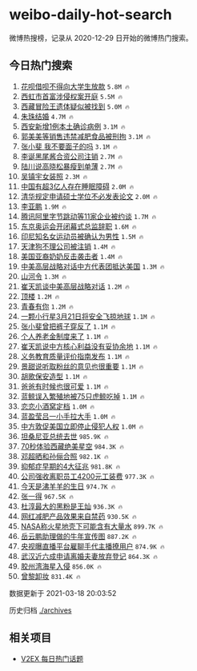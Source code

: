 # weibo-daily-hot-search

微博热搜榜，记录从 2020-12-29 日开始的微博热门搜索。

## 今日热门搜索

<!-- BEGIN -->

1. [花呗借呗不得向大学生放款](https://s.weibo.com/weibo?q=%23%E8%8A%B1%E5%91%97%E5%80%9F%E5%91%97%E4%B8%8D%E5%BE%97%E5%90%91%E5%A4%A7%E5%AD%A6%E7%94%9F%E6%94%BE%E6%AC%BE%23&Refer=top) `5.8M 🔥`
1. [西虹市首富涉侵权案开庭](https://s.weibo.com/weibo?q=%23%E8%A5%BF%E8%99%B9%E5%B8%82%E9%A6%96%E5%AF%8C%E6%B6%89%E4%BE%B5%E6%9D%83%E6%A1%88%E5%BC%80%E5%BA%AD%23&Refer=top) `5.5M 🔥`
1. [西藏冒险王遗体疑似被找到](https://s.weibo.com/weibo?q=%23%E8%A5%BF%E8%97%8F%E5%86%92%E9%99%A9%E7%8E%8B%E9%81%97%E4%BD%93%E7%96%91%E4%BC%BC%E8%A2%AB%E6%89%BE%E5%88%B0%23&Refer=top) `5.0M 🔥`
1. [朱珠结婚](https://s.weibo.com/weibo?q=%23%E6%9C%B1%E7%8F%A0%E7%BB%93%E5%A9%9A%23&Refer=top) `4.7M 🔥`
1. [西安新增1例本土确诊病例](https://s.weibo.com/weibo?q=%23%E8%A5%BF%E5%AE%89%E6%96%B0%E5%A2%9E1%E4%BE%8B%E6%9C%AC%E5%9C%9F%E7%A1%AE%E8%AF%8A%E7%97%85%E4%BE%8B%23&Refer=top) `3.1M 🔥`
1. [郭美美等销售违禁减肥食品被刑拘](https://s.weibo.com/weibo?q=%23%E9%83%AD%E7%BE%8E%E7%BE%8E%E7%AD%89%E9%94%80%E5%94%AE%E8%BF%9D%E7%A6%81%E5%87%8F%E8%82%A5%E9%A3%9F%E5%93%81%E8%A2%AB%E5%88%91%E6%8B%98%23&Refer=top) `3.1M 🔥`
1. [张小斐 我不要面子的吗](https://s.weibo.com/weibo?q=%E5%BC%A0%E5%B0%8F%E6%96%90%20%E6%88%91%E4%B8%8D%E8%A6%81%E9%9D%A2%E5%AD%90%E7%9A%84%E5%90%97&Refer=top) `3.1M 🔥`
1. [李诞黑尾酱合资公司注销](https://s.weibo.com/weibo?q=%E6%9D%8E%E8%AF%9E%E9%BB%91%E5%B0%BE%E9%85%B1%E5%90%88%E8%B5%84%E5%85%AC%E5%8F%B8%E6%B3%A8%E9%94%80&Refer=top) `2.7M 🔥`
1. [陆川说高晓松暴瘦到单薄](https://s.weibo.com/weibo?q=%E9%99%86%E5%B7%9D%E8%AF%B4%E9%AB%98%E6%99%93%E6%9D%BE%E6%9A%B4%E7%98%A6%E5%88%B0%E5%8D%95%E8%96%84&Refer=top) `2.7M 🔥`
1. [吴镇宇女装照](https://s.weibo.com/weibo?q=%23%E5%90%B4%E9%95%87%E5%AE%87%E5%A5%B3%E8%A3%85%E7%85%A7%23&Refer=top) `2.3M 🔥`
1. [中国有超3亿人存在睡眠障碍](https://s.weibo.com/weibo?q=%23%E4%B8%AD%E5%9B%BD%E6%9C%89%E8%B6%853%E4%BA%BF%E4%BA%BA%E5%AD%98%E5%9C%A8%E7%9D%A1%E7%9C%A0%E9%9A%9C%E7%A2%8D%23&Refer=top) `2.0M 🔥`
1. [清华规定申请硕士学位不必发表论文](https://s.weibo.com/weibo?q=%23%E6%B8%85%E5%8D%8E%E8%A7%84%E5%AE%9A%E7%94%B3%E8%AF%B7%E7%A1%95%E5%A3%AB%E5%AD%A6%E4%BD%8D%E4%B8%8D%E5%BF%85%E5%8F%91%E8%A1%A8%E8%AE%BA%E6%96%87%23&Refer=top) `2.0M 🔥`
1. [李亚鹏](https://s.weibo.com/weibo?q=%E6%9D%8E%E4%BA%9A%E9%B9%8F&Refer=top) `1.9M 🔥`
1. [腾讯阿里字节跳动等11家企业被约谈](https://s.weibo.com/weibo?q=%23%E8%85%BE%E8%AE%AF%E9%98%BF%E9%87%8C%E5%AD%97%E8%8A%82%E8%B7%B3%E5%8A%A8%E7%AD%8911%E5%AE%B6%E4%BC%81%E4%B8%9A%E8%A2%AB%E7%BA%A6%E8%B0%88%23&Refer=top) `1.7M 🔥`
1. [东京奥运会开闭幕式总监辞职](https://s.weibo.com/weibo?q=%E4%B8%9C%E4%BA%AC%E5%A5%A5%E8%BF%90%E4%BC%9A%E5%BC%80%E9%97%AD%E5%B9%95%E5%BC%8F%E6%80%BB%E7%9B%91%E8%BE%9E%E8%81%8C&Refer=top) `1.6M 🔥`
1. [印尼知名女运动员被确认为男性](https://s.weibo.com/weibo?q=%E5%8D%B0%E5%B0%BC%E7%9F%A5%E5%90%8D%E5%A5%B3%E8%BF%90%E5%8A%A8%E5%91%98%E8%A2%AB%E7%A1%AE%E8%AE%A4%E4%B8%BA%E7%94%B7%E6%80%A7&Refer=top) `1.5M 🔥`
1. [天津狗不理公司被注销](https://s.weibo.com/weibo?q=%23%E5%A4%A9%E6%B4%A5%E7%8B%97%E4%B8%8D%E7%90%86%E5%85%AC%E5%8F%B8%E8%A2%AB%E6%B3%A8%E9%94%80%23&Refer=top) `1.4M 🔥`
1. [美国亚裔奶奶反击袭击者](https://s.weibo.com/weibo?q=%23%E7%BE%8E%E5%9B%BD%E4%BA%9A%E8%A3%94%E5%A5%B6%E5%A5%B6%E5%8F%8D%E5%87%BB%E8%A2%AD%E5%87%BB%E8%80%85%23&Refer=top) `1.4M 🔥`
1. [中美高层战略对话中方代表团抵达美国](https://s.weibo.com/weibo?q=%23%E4%B8%AD%E7%BE%8E%E9%AB%98%E5%B1%82%E6%88%98%E7%95%A5%E5%AF%B9%E8%AF%9D%E4%B8%AD%E6%96%B9%E4%BB%A3%E8%A1%A8%E5%9B%A2%E6%8A%B5%E8%BE%BE%E7%BE%8E%E5%9B%BD%23&Refer=top) `1.3M 🔥`
1. [山河令](https://s.weibo.com/weibo?q=%E5%B1%B1%E6%B2%B3%E4%BB%A4&Refer=top) `1.3M 🔥`
1. [崔天凯谈中美高层战略对话](https://s.weibo.com/weibo?q=%E5%B4%94%E5%A4%A9%E5%87%AF%E8%B0%88%E4%B8%AD%E7%BE%8E%E9%AB%98%E5%B1%82%E6%88%98%E7%95%A5%E5%AF%B9%E8%AF%9D&Refer=top) `1.2M 🔥`
1. [顶楼](https://s.weibo.com/weibo?q=%E9%A1%B6%E6%A5%BC&Refer=top) `1.2M 🔥`
1. [青春有你](https://s.weibo.com/weibo?q=%E9%9D%92%E6%98%A5%E6%9C%89%E4%BD%A0&Refer=top) `1.2M 🔥`
1. [一颗小行星3月21日将安全飞掠地球](https://s.weibo.com/weibo?q=%23%E4%B8%80%E9%A2%97%E5%B0%8F%E8%A1%8C%E6%98%9F3%E6%9C%8821%E6%97%A5%E5%B0%86%E5%AE%89%E5%85%A8%E9%A3%9E%E6%8E%A0%E5%9C%B0%E7%90%83%23&Refer=top) `1.1M 🔥`
1. [张小斐曾把裤子穿反了](https://s.weibo.com/weibo?q=%23%E5%BC%A0%E5%B0%8F%E6%96%90%E6%9B%BE%E6%8A%8A%E8%A3%A4%E5%AD%90%E7%A9%BF%E5%8F%8D%E4%BA%86%23&Refer=top) `1.1M 🔥`
1. [个人养老金制度来了](https://s.weibo.com/weibo?q=%23%E4%B8%AA%E4%BA%BA%E5%85%BB%E8%80%81%E9%87%91%E5%88%B6%E5%BA%A6%E6%9D%A5%E4%BA%86%23&Refer=top) `1.1M 🔥`
1. [崔天凯说中方核心利益没有妥协余地](https://s.weibo.com/weibo?q=%23%E5%B4%94%E5%A4%A9%E5%87%AF%E8%AF%B4%E4%B8%AD%E6%96%B9%E6%A0%B8%E5%BF%83%E5%88%A9%E7%9B%8A%E6%B2%A1%E6%9C%89%E5%A6%A5%E5%8D%8F%E4%BD%99%E5%9C%B0%23&Refer=top) `1.1M 🔥`
1. [义务教育质量评价指南发布](https://s.weibo.com/weibo?q=%23%E4%B9%89%E5%8A%A1%E6%95%99%E8%82%B2%E8%B4%A8%E9%87%8F%E8%AF%84%E4%BB%B7%E6%8C%87%E5%8D%97%E5%8F%91%E5%B8%83%23&Refer=top) `1.1M 🔥`
1. [景甜说听取粉丝的意见也很重要](https://s.weibo.com/weibo?q=%23%E6%99%AF%E7%94%9C%E8%AF%B4%E5%90%AC%E5%8F%96%E7%B2%89%E4%B8%9D%E7%9A%84%E6%84%8F%E8%A7%81%E4%B9%9F%E5%BE%88%E9%87%8D%E8%A6%81%23&Refer=top) `1.1M 🔥`
1. [胡歌保安造型](https://s.weibo.com/weibo?q=%23%E8%83%A1%E6%AD%8C%E4%BF%9D%E5%AE%89%E9%80%A0%E5%9E%8B%23&Refer=top) `1.1M 🔥`
1. [爸爸有时候也很可爱](https://s.weibo.com/weibo?q=%23%E7%88%B8%E7%88%B8%E6%9C%89%E6%97%B6%E5%80%99%E4%B9%9F%E5%BE%88%E5%8F%AF%E7%88%B1%23&Refer=top) `1.1M 🔥`
1. [蓝鲸误入繁殖地被75只虎鲸吃掉](https://s.weibo.com/weibo?q=%E8%93%9D%E9%B2%B8%E8%AF%AF%E5%85%A5%E7%B9%81%E6%AE%96%E5%9C%B0%E8%A2%AB75%E5%8F%AA%E8%99%8E%E9%B2%B8%E5%90%83%E6%8E%89&Refer=top) `1.1M 🔥`
1. [恋恋小酒窝定档](https://s.weibo.com/weibo?q=%23%E6%81%8B%E6%81%8B%E5%B0%8F%E9%85%92%E7%AA%9D%E5%AE%9A%E6%A1%A3%23&Refer=top) `1.0M 🔥`
1. [蓝盈莹吕一小手拉大手](https://s.weibo.com/weibo?q=%E8%93%9D%E7%9B%88%E8%8E%B9%E5%90%95%E4%B8%80%E5%B0%8F%E6%89%8B%E6%8B%89%E5%A4%A7%E6%89%8B&Refer=top) `1.0M 🔥`
1. [中方敦促美国立即停止侵犯人权](https://s.weibo.com/weibo?q=%E4%B8%AD%E6%96%B9%E6%95%A6%E4%BF%83%E7%BE%8E%E5%9B%BD%E7%AB%8B%E5%8D%B3%E5%81%9C%E6%AD%A2%E4%BE%B5%E7%8A%AF%E4%BA%BA%E6%9D%83&Refer=top) `1.0M 🔥`
1. [坦桑尼亚总统去世](https://s.weibo.com/weibo?q=%23%E5%9D%A6%E6%A1%91%E5%B0%BC%E4%BA%9A%E6%80%BB%E7%BB%9F%E5%8E%BB%E4%B8%96%23&Refer=top) `985.9K 🔥`
1. [70秒体验西藏绝美星空](https://s.weibo.com/weibo?q=%2370%E7%A7%92%E4%BD%93%E9%AA%8C%E8%A5%BF%E8%97%8F%E7%BB%9D%E7%BE%8E%E6%98%9F%E7%A9%BA%23&Refer=top) `984.3K 🔥`
1. [邓超晒和孙俪合照](https://s.weibo.com/weibo?q=%E9%82%93%E8%B6%85%E6%99%92%E5%92%8C%E5%AD%99%E4%BF%AA%E5%90%88%E7%85%A7&Refer=top) `982.1K 🔥`
1. [抑郁症早期的4大征兆](https://s.weibo.com/weibo?q=%23%E6%8A%91%E9%83%81%E7%97%87%E6%97%A9%E6%9C%9F%E7%9A%844%E5%A4%A7%E5%BE%81%E5%85%86%23&Refer=top) `981.8K 🔥`
1. [公司强收离职员工4200元工装费](https://s.weibo.com/weibo?q=%E5%85%AC%E5%8F%B8%E5%BC%BA%E6%94%B6%E7%A6%BB%E8%81%8C%E5%91%98%E5%B7%A54200%E5%85%83%E5%B7%A5%E8%A3%85%E8%B4%B9&Refer=top) `977.3K 🔥`
1. [今天是沸羊羊的生日](https://s.weibo.com/weibo?q=%23%E4%BB%8A%E5%A4%A9%E6%98%AF%E6%B2%B8%E7%BE%8A%E7%BE%8A%E7%9A%84%E7%94%9F%E6%97%A5%23&Refer=top) `974.7K 🔥`
1. [张一得](https://s.weibo.com/weibo?q=%E5%BC%A0%E4%B8%80%E5%BE%97&Refer=top) `967.5K 🔥`
1. [杜淳最大的黑粉是王灿](https://s.weibo.com/weibo?q=%23%E6%9D%9C%E6%B7%B3%E6%9C%80%E5%A4%A7%E7%9A%84%E9%BB%91%E7%B2%89%E6%98%AF%E7%8E%8B%E7%81%BF%23&Refer=top) `936.3K 🔥`
1. [网红减肥产品效果来自禁药](https://s.weibo.com/weibo?q=%23%E7%BD%91%E7%BA%A2%E5%87%8F%E8%82%A5%E4%BA%A7%E5%93%81%E6%95%88%E6%9E%9C%E6%9D%A5%E8%87%AA%E7%A6%81%E8%8D%AF%23&Refer=top) `930.5K 🔥`
1. [NASA称火星地壳下可能含有大量水](https://s.weibo.com/weibo?q=%23NASA%E7%A7%B0%E7%81%AB%E6%98%9F%E5%9C%B0%E5%A3%B3%E4%B8%8B%E5%8F%AF%E8%83%BD%E5%90%AB%E6%9C%89%E5%A4%A7%E9%87%8F%E6%B0%B4%23&Refer=top) `899.7K 🔥`
1. [岳云鹏助理做的牛年宣传图](https://s.weibo.com/weibo?q=%E5%B2%B3%E4%BA%91%E9%B9%8F%E5%8A%A9%E7%90%86%E5%81%9A%E7%9A%84%E7%89%9B%E5%B9%B4%E5%AE%A3%E4%BC%A0%E5%9B%BE&Refer=top) `887.2K 🔥`
1. [央视曝直播平台雇聊手代主播撩用户](https://s.weibo.com/weibo?q=%23%E5%A4%AE%E8%A7%86%E6%9B%9D%E7%9B%B4%E6%92%AD%E5%B9%B3%E5%8F%B0%E9%9B%87%E8%81%8A%E6%89%8B%E4%BB%A3%E4%B8%BB%E6%92%AD%E6%92%A9%E7%94%A8%E6%88%B7%23&Refer=top) `874.9K 🔥`
1. [武汉近六成申请离婚夫妻放弃登记](https://s.weibo.com/weibo?q=%23%E6%AD%A6%E6%B1%89%E8%BF%91%E5%85%AD%E6%88%90%E7%94%B3%E8%AF%B7%E7%A6%BB%E5%A9%9A%E5%A4%AB%E5%A6%BB%E6%94%BE%E5%BC%83%E7%99%BB%E8%AE%B0%23&Refer=top) `864.3K 🔥`
1. [胶州湾海星入侵](https://s.weibo.com/weibo?q=%E8%83%B6%E5%B7%9E%E6%B9%BE%E6%B5%B7%E6%98%9F%E5%85%A5%E4%BE%B5&Refer=top) `856.0K 🔥`
1. [曾黎卸妆](https://s.weibo.com/weibo?q=%23%E6%9B%BE%E9%BB%8E%E5%8D%B8%E5%A6%86%23&Refer=top) `831.4K 🔥`

数据更新于 2021-03-18 20:03:52

<!-- END -->

历史归档 [./archives](./archives)

## 相关项目

- [V2EX 每日热门话题](https://github.com/boojack/v2ex-daily-hot-topic)
